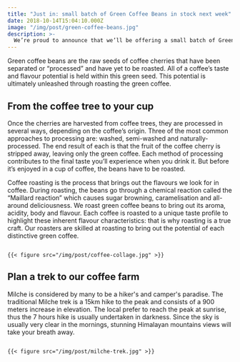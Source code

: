 ```yaml
---
title: "Just in: small batch of Green Coffee Beans in stock next week"
date: 2018-10-14T15:04:10.000Z
image: "/img/post/green-coffee-beans.jpg"
description: >-
  We’re proud to announce that we’ll be offering a small batch of Green Coffee Beans next week, but quantities are limited, so be quick.
---
```


Green coffee beans are the raw seeds of coffee cherries that have been separated or “processed” and have yet to be roasted. All of a coffee’s taste and flavour potential is held within this green seed. This potential is ultimately unleashed through roasting the green coffee.

## From the coffee tree to your cup

Once the cherries are harvested from coffee trees, they are processed in several ways, depending on the coffee’s origin. Three of the most common approaches to processing are: washed, semi-washed and naturally-processed. The end result of each is that the fruit of the coffee cherry is stripped away, leaving only the green coffee. Each method of processing contributes to the final taste you’ll experience when you drink it. But before it’s enjoyed in a cup of coffee, the beans have to be roasted.

Coffee roasting is the process that brings out the flavours we look for in coffee. During roasting, the beans go through a chemical reaction called the “Maillard reaction” which causes sugar browning, caramelisation and all-around deliciousness. We roast green coffee beans to bring out its aroma, acidity, body and flavour. Each coffee is roasted to a unique taste profile to highlight these inherent flavour characteristics: that is why roasting is a true craft. Our roasters are skilled at roasting to bring out the potential of each distinctive green coffee.

<code>
{{< figure src="/img/post/coffee-collage.jpg" >}}
</code>

## Plan a trek to our coffee farm

Milche is considered by many to be a hiker's and camper's paradise. The traditional Milche trek is a 15km hike to the peak and consists of a 900 meters increase in elevation. The local prefer to reach the peak at sunrise, thus the 7 hours hike is usually undertaken in darkness. Since the sky is usually very clear in the mornings, stunning Himalayan mountains views will take your breath away.


<code>
{{< figure src="/img/post/milche-trek.jpg" >}}
</code>
